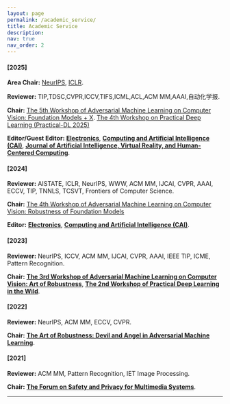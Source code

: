 ```yaml
---
layout: page
permalink: /academic_service/
title: Academic Service
description: 
nav: true
nav_order: 2
---
```


#### [2025]

**Area Chair:** [NeurIPS](https://neurips.cc/), [ICLR](https://iclr.cc/Conferences/2026).

**Reviewer:** TIP,TDSC,CVPR,ICCV,TIFS,ICML,ACL,ACM MM,AAAI,自动化学报.

**Chair:** [The 5th Workshop of Adversarial Machine Learning on Computer Vision: Foundation Models + X](https://cvpr25-advml.github.io/). [The 4th Workshop on Practical Deep Learning (Practical-DL 2025)](https://practical-dl.github.io/)

**Editor/Guest Editor:** <b class="super_emphasis">[Electronics](https://www.mdpi.com/journal/electronics/special_issues/73PN6K8Y3Z)</b>, <b class="super_emphasis">[Computing and Artificial Intelligence (CAI)](https://ojs.acad-pub.com/index.php/CAI/)</b>, <b class="super_emphasis">[Journal of Artificial Intelligence, Virtual Reality, and Human-Centered Computing](https://www.primeopenaccess.com/international-journals/journal-of-artificial-intelligence-virtual-reality-and-humancentered-computing-current-issue.asp)</b>.  

#### [2024]

**Reviewer:** AISTATE, ICLR, NeurIPS, WWW, ACM MM, IJCAI, CVPR, AAAI, ECCV, TIP, TNNLS, TCSVT, Frontiers of Computer Science.

**Chair:** [The 4th Workshop of Adversarial Machine Learning on Computer Vision: Robustness of Foundation Models](https://cvpr24-advml.github.io/) 

**Editor:** <b class="super_emphasis">[Electronics](https://www.mdpi.com/journal/electronics/special_issues/73PN6K8Y3Z)</b>, <b class="super_emphasis">[Computing and Artificial Intelligence (CAI)](https://ojs.acad-pub.com/index.php/CAI/)</b>.


#### [2023]

**Reviewer:** NeurIPS, ICCV, ACM MM, IJCAI, CVPR, AAAI, IEEE TIP, ICME, Pattern Recognition.

**Chair:** <b class="super_emphasis">[The 3rd Workshop of Adversarial Machine Learning on Computer Vision: Art of Robustness](https://robustart.github.io/)</b>, <b class="super_emphasis">[The 2nd Workshop of Practical Deep Learning in the Wild](https://practical-dl.github.io/)</b>.

#### [2022]

**Reviewer:** NeurIPS, ACM MM, ECCV, CVPR.

**Chair:** <b class="super_emphasis">[The Art of Robustness: Devil and Angel in Adversarial Machine Learning](https://robustart.github.io/)</b>.

#### [2021]

**Reviewer:** ACM MM, Pattern Recognition, IET Image Processing.

**Chair:** <b class="super_emphasis">[The Forum on Safety and Privacy for Multimedia Systems](https://conf.ccf.org.cn/web/html7/TYMB.html?channelId=8a9e362c7b9bc357017ba11235630029&superChannel=8a9e362c7b9bc357017ba0fae29f0017&globalId=m8341723535535022081618923787260)</b>.

---
